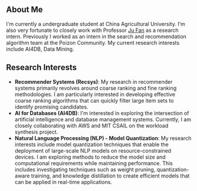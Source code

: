 
## About Me



I'm currently a undergraduate student at China Agricultural University. 
I'm also very fortunate to closely work with Professor [Ju Fan](http://iir.ruc.edu.cn/~fanj) as a research intern.
Previously I worked as an intern in the search and recommendation algorithm team at the Poizon Community.
My current research interests include AI4DB, Data Mining.

## Research Interests

- **Recommender Systems (Recsys)**: My research in recommender systems primarily revolves around coarse ranking and fine ranking methodologies. I am particularly interested in developing effective coarse ranking algorithms that can quickly filter large item sets to identify promising candidates.
- **AI for Databases (AI4DB)**: I'm interested in exploring the intersection of artificial intelligence and database management systems. Currently, I am closely collaborating with AWS and MIT CSAIL on the workload synthesis project.
- **Natural Language Processing (NLP) - Model Quantization**: My research interests include model quantization techniques that enable the deployment of large-scale NLP models on resource-constrained devices. I am exploring methods to reduce the model size and computational requirements while maintaining performance. This includes investigating techniques such as weight pruning, quantization-aware training, and knowledge distillation to create efficient models that can be applied in real-time applications.

